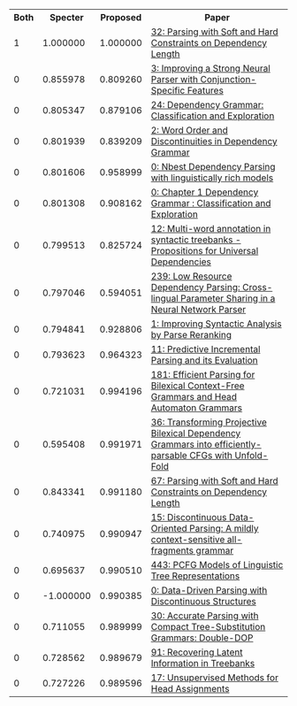 <html><table><tr>
<th>Both</th>
<th>Specter</th>
<th>Proposed</th>
<th>Paper</th>
</tr>
<tr>
<td>1</td>
<td>1.000000</td>
<td>1.000000</td>
<td><a href="https://www.semanticscholar.org/paper/ada80a1b6fe2621545a1e3d2fb56fc57eccf39a8">32: Parsing with Soft and Hard Constraints on Dependency Length</a></td>
</tr>
<tr>
<td>0</td>
<td>0.855978</td>
<td>0.809260</td>
<td><a href="https://www.semanticscholar.org/paper/324f3f2890369a68ac0fd802f607de361e64e1f7">3: Improving a Strong Neural Parser with Conjunction-Specific Features</a></td>
</tr>
<tr>
<td>0</td>
<td>0.805347</td>
<td>0.879106</td>
<td><a href="https://www.semanticscholar.org/paper/c55fe1970491331ab1622e8e5cd2d5ac98048040">24: Dependency Grammar: Classification and Exploration</a></td>
</tr>
<tr>
<td>0</td>
<td>0.801939</td>
<td>0.839209</td>
<td><a href="https://www.semanticscholar.org/paper/78c1101d000aa52aa023f3ce24729b0b4df224a0">2: Word Order and Discontinuities in Dependency Grammar</a></td>
</tr>
<tr>
<td>0</td>
<td>0.801606</td>
<td>0.958999</td>
<td><a href="https://www.semanticscholar.org/paper/1d79c8fb13778948a507eee0f7702a414d847048">0: Nbest Dependency Parsing with linguistically rich models</a></td>
</tr>
<tr>
<td>0</td>
<td>0.801308</td>
<td>0.908162</td>
<td><a href="https://www.semanticscholar.org/paper/58d70090070a2e6640755cb126d1398a9e2fa410">0: Chapter 1 Dependency Grammar : Classification and Exploration</a></td>
</tr>
<tr>
<td>0</td>
<td>0.799513</td>
<td>0.825724</td>
<td><a href="https://www.semanticscholar.org/paper/fdc9fffb289982bcd22cc8d21f719bdb09d21148">12: Multi-word annotation in syntactic treebanks - Propositions for Universal Dependencies</a></td>
</tr>
<tr>
<td>0</td>
<td>0.797046</td>
<td>0.594051</td>
<td><a href="https://www.semanticscholar.org/paper/ea4b9f05d91c91c99a654b623c0ed87de4427ed9">239: Low Resource Dependency Parsing: Cross-lingual Parameter Sharing in a Neural Network Parser</a></td>
</tr>
<tr>
<td>0</td>
<td>0.794841</td>
<td>0.928806</td>
<td><a href="https://www.semanticscholar.org/paper/46022d64f2049060b16d0f4840266de3145cbc57">1: Improving Syntactic Analysis by Parse Reranking</a></td>
</tr>
<tr>
<td>0</td>
<td>0.793623</td>
<td>0.964323</td>
<td><a href="https://www.semanticscholar.org/paper/6ded33418a86280afba38c296d08f64f08573e4e">11: Predictive Incremental Parsing and its Evaluation</a></td>
</tr>
<tr>
<td>0</td>
<td>0.721031</td>
<td>0.994196</td>
<td><a href="https://www.semanticscholar.org/paper/96395cd7494bcfa43cd62c14b4cf428bddbd3063">181: Efficient Parsing for Bilexical Context-Free Grammars and Head Automaton Grammars</a></td>
</tr>
<tr>
<td>0</td>
<td>0.595408</td>
<td>0.991971</td>
<td><a href="https://www.semanticscholar.org/paper/e6d6c08e2f4be5ad29a17521d00409bfd028d7ad">36: Transforming Projective Bilexical Dependency Grammars into efficiently-parsable CFGs with Unfold-Fold</a></td>
</tr>
<tr>
<td>0</td>
<td>0.843341</td>
<td>0.991180</td>
<td><a href="https://www.semanticscholar.org/paper/04f08f578375f2e5b528a678d95c663dc39a2ae3">67: Parsing with Soft and Hard Constraints on Dependency Length</a></td>
</tr>
<tr>
<td>0</td>
<td>0.740975</td>
<td>0.990947</td>
<td><a href="https://www.semanticscholar.org/paper/5e44ea72b23a09524242ac686b06cafb4ab5f7a1">15: Discontinuous Data-Oriented Parsing: A mildly context-sensitive all-fragments grammar</a></td>
</tr>
<tr>
<td>0</td>
<td>0.695637</td>
<td>0.990510</td>
<td><a href="https://www.semanticscholar.org/paper/6c9f553e723a40a6713453b734b552c1928bf52b">443: PCFG Models of Linguistic Tree Representations</a></td>
</tr>
<tr>
<td>0</td>
<td>-1.000000</td>
<td>0.990385</td>
<td><a href="https://www.semanticscholar.org/paper/92fe5686884407362f7a906b3842cd1524dcbbcb">0: Data-Driven Parsing with Discontinuous Structures</a></td>
</tr>
<tr>
<td>0</td>
<td>0.711055</td>
<td>0.989999</td>
<td><a href="https://www.semanticscholar.org/paper/857c82948e57fee02ea77b12ad76782cc56fa974">30: Accurate Parsing with Compact Tree-Substitution Grammars: Double-DOP</a></td>
</tr>
<tr>
<td>0</td>
<td>0.728562</td>
<td>0.989679</td>
<td><a href="https://www.semanticscholar.org/paper/b8f896caa1226713ed2731101cb8de21195dbf0b">91: Recovering Latent Information in Treebanks</a></td>
</tr>
<tr>
<td>0</td>
<td>0.727226</td>
<td>0.989596</td>
<td><a href="https://www.semanticscholar.org/paper/f114853d59a2ddd32786035705fdae72244686e9">17: Unsupervised Methods for Head Assignments</a></td>
</tr>
</table></html>
